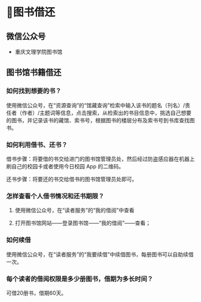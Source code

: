 # 📗图书借还

## 微信公众号

 - 重庆文理学院图书馆

## 图书馆书籍借还

### 如何找到想要的书？       

使用微信公众号，在“资源查询”的“馆藏查询”检索中输入该书的题名（刊名）/责任者（作者）/主题词等信息，点击搜索，从检索出的书目信息中，挑选自己想要的图书，并记录该书的藏馆、索书号，根据图书的楼层分布及索书号到书库查找图书。

### 如何利用借书、还书？

借书步骤：将要借的书交给进门的图书馆管理员处，然后经过防盗感应器在机器上刷自己的校园卡或者使用今日校园 App 的二维码。

还书步骤：将要还的书交给借书的图书馆管理员处即可。

### 怎样查看个人借书情况和还书期限？

1. 使用微信公众号，在“读者服务”的“我的借阅”中查看

2. 打开图书馆网站——登录图书馆——“我的借阅”——查看； 

### 如何续借

使用微信公众号，在“读者服务”的“我要续借”中续借图书，每册图书可以自助续借一次。

### 每个读者的借阅权限是多少册图书，借期为多长时间？

可借20册书，借期60天。
